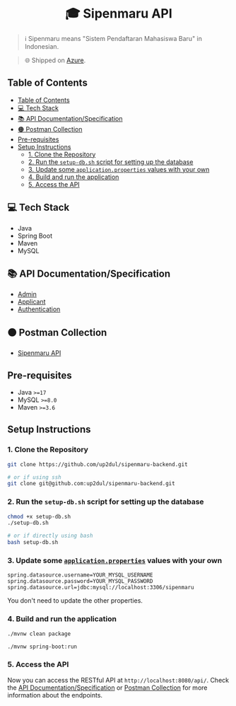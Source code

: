 <div align="center">
  <h1>🎓 Sipenmaru API</h1>
</div>

> ℹ️ Sipenmaru means "Sistem Pendaftaran Mahasiswa Baru" in Indonesian.

> 🌐 Shipped on [Azure](https://azure.com).

## Table of Contents

- [Table of Contents](#table-of-contents)
- [💻 Tech Stack](#-tech-stack)
- [📚 API Documentation/Specification](#-api-documentationspecification)
- [🟠 Postman Collection](#-postman-collection)
- [Pre-requisites](#pre-requisites)
- [Setup Instructions](#setup-instructions)
  - [1. Clone the Repository](#1-clone-the-repository)
  - [2. Run the `setup-db.sh` script for setting up the database](#2-run-the-setup-dbsh-script-for-setting-up-the-database)
  - [3. Update some `application.properties` values with your own](#3-update-some-applicationproperties-values-with-your-own)
  - [4. Build and run the application](#4-build-and-run-the-application)
  - [5. Access the API](#5-access-the-api)

## 💻 Tech Stack

- Java
- Spring Boot
- Maven
- MySQL

## 📚 API Documentation/Specification

- [Admin](docs/api-admin.md)
- [Applicant](docs/api-applicant.md)
- [Authentication](docs/api-auth.md)

## 🟠 Postman Collection

- [Sipenmaru API](https://www.postman.com/lively-zodiac-424440/workspace/sipenmaru)

## Pre-requisites

- Java `>=17`
- MySQL `>=8.0`
- Maven `>=3.6`

## Setup Instructions

### 1. Clone the Repository

```bash
git clone https://github.com/up2dul/sipenmaru-backend.git

# or if using ssh
git clone git@github.com:up2dul/sipenmaru-backend.git
```

### 2. Run the `setup-db.sh` script for setting up the database

```bash
chmod +x setup-db.sh
./setup-db.sh

# or if directly using bash
bash setup-db.sh
```

### 3. Update some [`application.properties`](src/main/resources/application.properties) values with your own

```properties
spring.datasource.username=YOUR_MYSQL_USERNAME
spring.datasource.password=YOUR_MYSQL_PASSWORD
spring.datasource.url=jdbc:mysql://localhost:3306/sipenmaru
```
You don't need to update the other properties.

### 4. Build and run the application

```bash
./mvnw clean package

./mvnw spring-boot:run
```

### 5. Access the API

Now you can access the RESTful API at `http://localhost:8080/api/`. Check the [API Documentation/Specification](#-api-documentationspecification) or [Postman Collection](#-postman-collection) for more information about the endpoints.
